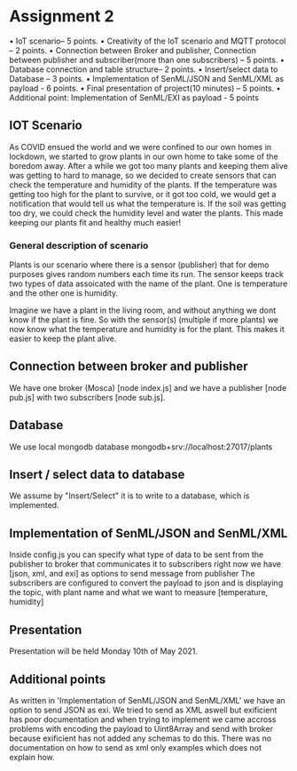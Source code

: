# Assignment 2

• IoT scenario– 5 points.
• Creativity of the IoT scenario and MQTT protocol – 2 points.
• Connection between Broker and publisher, Connection between publisher and subscriber(more than one subscribers) – 5 points.
• Database connection and table structure– 2 points.
• Insert/select data to Database – 3 points.
• Implementation of SenML/JSON and SenML/XML as payload - 6 points.
• Final presentation of project(10 minutes) – 5 points.
• Additional point: Implementation of SenML/EXI as payload - 5 points


## IOT Scenario
As COVID ensued the world and we were confined to our own homes in lockdown, we started to grow plants in our own home to take some of the boredom away. After a while we got too many plants and keeping them alive was getting to hard to manage, so we decided to create sensors that can check the temperature and humidity of the plants. If the temperature was getting too high for the plant to survive, or it got too cold, we would get a notification that would tell us what the temperature is. If the soil was getting too dry, we could check the humidity level and water the plants. This made keeping our plants fit and healthy much easier!

### General description of scenario
Plants is our scenario where there is a sensor (publisher) that for demo purposes gives random numbers each time its run. The sensor keeps track two types of data assoicated with the name of the plant. One is temperature and the other one is humidity. 

Imagine we have a plant in the living room, and without anything we dont know if the plant is fine. So with the sensor(s) (multiple if more plants) we now know what the temperature and humidity is for the plant. This makes it easier to keep the plant alive.

## Connection between broker and publisher
We have one broker (Mosca) [node index.js] and we have a publisher [node pub.js] with two subscribers [node sub.js].

## Database
We use local mongodb database mongodb+srv://localhost:27017/plants

## Insert / select data to database
We assume by "Insert/Select" it is to write to a database, which is implemented.

## Implementation of SenML/JSON and SenML/XML
Inside config.js you can specify what type of data to be sent from the publisher to broker that communicates it to subscribers
right now we have [json, xml, and exi] as options to send message from publisher
The subscribers are configured to convert the payload to json and is displaying the topic, with plant name and what we want to measure [temperature, humidity]

## Presentation
Presentation will be held Monday 10th of May 2021.

## Additional points
As written in 'Implementation of SenML/JSON and SenML/XML' we have an option to send JSON as exi. We tried to send as XML aswell but exificient has poor documentation and when trying to implement we came accross problems with encoding the payload to Uint8Array and send with broker because exificient has not added any schemas to do this. There was no documentation on how to send as xml only examples which does not explain how.

